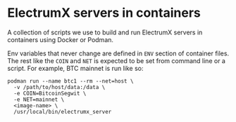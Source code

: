 # ElectrumX servers in containers

A collection of scripts we use to build and run ElectrumX servers in containers
using Docker or Podman.

Env variables that never change are defined in `ENV` section of container files.
The rest like the `COIN` and `NET` is expected to be set from command line
or a script. For example, BTC mainnet is run like so:

    podman run --name btc1 --rm --net=host \
      -v /path/to/host/data:/data \
      -e COIN=BitcoinSegwit \
      -e NET=mainnet \
      <image-name> \
      /usr/local/bin/electrumx_server
